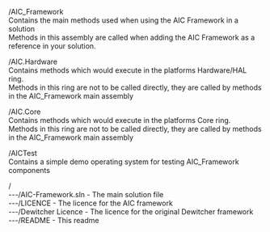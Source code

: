 /AIC_Framework  
Contains the main methods used when using the AIC Framework in a solution  
Methods in this assembly are called when adding the AIC Framework as a reference in your solution.  
  
/AIC.Hardware  
Contains methods which would execute in the platforms Hardware/HAL ring.  
Methods in this ring are not to be called directly, they are called by methods in the AIC_Framework main assembly  
  
/AIC.Core  
Contains methods which would execute in the platforms Core ring.  
Methods in this ring are not to be called directly, they are called by methods in the AIC_Framework main assembly  
  
/AICTest  
Contains a simple demo operating system for testing AIC_Framework components  
  
/  
---/AIC-Framework.sln   - The main solution file  
---/LICENCE             - The licence for the AIC framework  
---/Dewitcher Licence   - The licence for the original Dewitcher framework  
---/README              - This readme  
  
